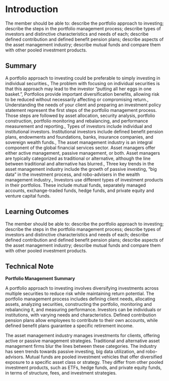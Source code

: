 # Introduction

The member should be able to: describe the portfolio approach to investing; describe the steps in the portfolio management process; describe types of investors and distinctive characteristics and needs of each; describe defined contribution and defined benefit pension plans; describe aspects of the asset management industry; describe mutual funds and compare them with other pooled investment products.

## Summary

A portfolio approach to investing could be preferable to simply investing in individual securities., The problem with focusing on individual securities is that this approach may lead to the investor “putting all her eggs in one basket.”, Portfolios provide important diversification benefits, allowing risk to be reduced without necessarily affecting or compromising return., Understanding the needs of your client and preparing an investment policy statement represent the first steps of the portfolio management process. Those steps are followed by asset allocation, security analysis, portfolio construction, portfolio monitoring and rebalancing, and performance measurement and reporting., Types of investors include individual and institutional investors. Institutional investors include defined benefit pension plans, endowments and foundations, banks, insurance companies, and sovereign wealth funds., The asset management industry is an integral component of the global financial services sector. Asset managers offer either active management, passive management, or both. Asset managers are typically categorized as traditional or alternative, although the line between traditional and alternative has blurred., Three key trends in the asset management industry include the growth of passive investing, “big data” in the investment process, and robo-advisers in the wealth management industry., Investors use different types of investment products in their portfolios. These include mutual funds, separately managed accounts, exchange-traded funds, hedge funds, and private equity and venture capital funds.

## Learning Outcomes

The member should be able to: describe the portfolio approach to investing; describe the steps in the portfolio management process; describe types of investors and distinctive characteristics and needs of each; describe defined contribution and defined benefit pension plans; describe aspects of the asset management industry; describe mutual funds and compare them with other pooled investment products.

## Technical Note

**Portfolio Management Summary**

A portfolio approach to investing involves diversifying investments across multiple securities to reduce risk while maintaining return potential. The portfolio management process includes defining client needs, allocating assets, analyzing securities, constructing the portfolio, monitoring and rebalancing it, and measuring performance. Investors can be individuals or institutions, with varying needs and characteristics. Defined contribution pension plans allow employees to contribute to their own accounts, while defined benefit plans guarantee a specific retirement income.

The asset management industry manages investments for clients, offering active or passive management strategies. Traditional and alternative asset management firms blur the lines between these categories. The industry has seen trends towards passive investing, big data utilization, and robo-advisors. Mutual funds are pooled investment vehicles that offer diversified exposure to a specific asset class or strategy. They differ from other pooled investment products, such as ETFs, hedge funds, and private equity funds, in terms of structure, fees, and investment strategies.